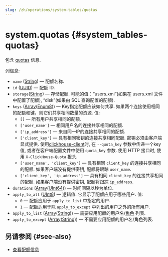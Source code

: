 ```yaml
---
slug: /zh/operations/system-tables/quotas
---
```

# system.quotas {#system_tables-quotas}

包含 [quotas](../../operations/system-tables/quotas.md) 信息.

列信息:
- `name` ([String](../../sql-reference/data-types/string.md)) — 配额名称.
- `id` ([UUID](../../sql-reference/data-types/uuid.md)) — 配额 ID.
- `storage`([String](../../sql-reference/data-types/string.md)) — 存储配额. 可能的值：“users.xml”(如果在 users.xml 文件中配置了配额), “disk”(如果由 SQL 查询配置的配额).
- `keys` ([Array](../../sql-reference/data-types/array.md)([Enum8](../../sql-reference/data-types/enum.md))) — Key指定配额应该如何共享. 如果两个连接使用相同的配额和键，则它们共享相同数量的资源. 值:
    - `[]` — 所有用户共享相同的配额.
    - `['user_name']` — 相同用户名的连接共享相同的配额.
    - `['ip_address']` — 来自同一IP的连接共享相同的配额.
    - `['client_key']` — 具有相同密钥的连接共享相同配额. 密钥必须由客户端显式提供. 使用[clickhouse-client](../../interfaces/cli.md)时, 在 `--quota_key` 参数中传递一个key值, 或者在客户端配置文件中使用 `quota_key` 参数. 使用 HTTP 接口时, 使用 `X-ClickHouse-Quota` 报头.
    - `['user_name', 'client_key']` — 具有相同 `client_key` 的连接共享相同的配额. 如果客户端没有提供密钥, 配额将跟踪 `user_name`.
    - `['client_key', 'ip_address']` — 具有相同 `client_key` 的连接共享相同的配额. 如果客户端没有提供密钥, 配额将跟踪 `ip_address`.
- `durations` ([Array](../../sql-reference/data-types/array.md)([UInt64](../../sql-reference/data-types/int-uint.md))) — 时间间隔以秒为单位.
- `apply_to_all` ([UInt8](../../sql-reference/data-types/int-uint.md#uint-ranges)) — 逻辑值. 它显示了配额应用于哪些用户. 值:
    - `0` — 配额应用于 `apply_to_list` 中指定的用户.
    - `1` — 配额适用于除 `apply_to_except` 中列出的用户之外的所有用户.
- `apply_to_list` ([Array](../../sql-reference/data-types/array.md)([String](../../sql-reference/data-types/string.md))) — 需要应用配额的用户名/[角色](../../operations/access-rights.md#role-management) 列表.
- `apply_to_except` ([Array](../../sql-reference/data-types/array.md)([String](../../sql-reference/data-types/string.md))) — 不需要应用配额的用户名/角色列表.

## 另请参阅 {#see-also}

-   [查看配额信息](../../sql-reference/statements/show.md#show-quotas-statement)



